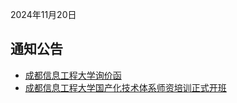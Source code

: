 2024年11月20日

## 通知公告
- [成都信息工程大学询价函](https://jwc.cuit.edu.cn/info/1161/3127.htm)
- [成都信息工程大学国产化技术体系师资培训正式开班](https://jwc.cuit.edu.cn/info/1161/3126.htm)

